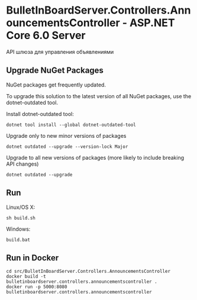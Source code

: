 # BulletInBoardServer.Controllers.AnnouncementsController - ASP.NET Core 6.0 Server

API шлюза для управления объявлениями

## Upgrade NuGet Packages

NuGet packages get frequently updated.

To upgrade this solution to the latest version of all NuGet packages, use the dotnet-outdated tool.


Install dotnet-outdated tool:

```
dotnet tool install --global dotnet-outdated-tool
```

Upgrade only to new minor versions of packages

```
dotnet outdated --upgrade --version-lock Major
```

Upgrade to all new versions of packages (more likely to include breaking API changes)

```
dotnet outdated --upgrade
```


## Run

Linux/OS X:

```
sh build.sh
```

Windows:

```
build.bat
```
## Run in Docker

```
cd src/BulletInBoardServer.Controllers.AnnouncementsController
docker build -t bulletinboardserver.controllers.announcementscontroller .
docker run -p 5000:8080 bulletinboardserver.controllers.announcementscontroller
```
